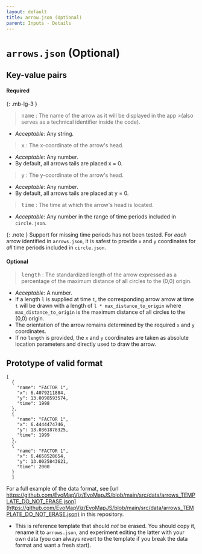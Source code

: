 ```yaml
---
layout: default
title: arrow.json (Optional)
parent: Inputs - Details
---
```


# `arrows.json` (Optional)

## Key-value pairs

#### Required
{: .mb-lg-3 }

> <span style="font-size:larger;"><code>name</code></span> : The name of the arrow as it will be displayed in the app >(also serves as a technical identifier inside the code).

   - *Acceptable*: Any string.

> <span style="font-size:larger;"><code>x</code></span> : The x-coordinate of the arrow's head.

   - *Acceptable*: Any number.
   - By default, all arrows tails are placed x = 0.

> <span style="font-size:larger;"><code>y</code></span> : The y-coordinate of the arrow's head.

   - *Acceptable*: Any number.
   - By default, all arrows tails are placed at y = 0.

> <span style="font-size:larger;"><code>time</code></span> : The time at which the arrow's head is located.

   - *Acceptable*: Any number in the range of time periods included in `circle.json`.

{: .note }
Support for missing time periods has not been tested. 
For *each* arrow identified in `arrows.json`, it is safest to provide `x` and `y` coordinates for *all* time periods included in `circle.json`. 

#### Optional

> <span style="font-size:larger;"><code>length</code></span> : The standardized length of the arrow expressed as a percentage of the maximum distance of all circles to the (0,0) origin.

   - *Acceptable*: A number.
   - If a length `l` is supplied at time `t`, the corresponding arrow arrow at time `t` will be drawn with a length of `l * max_distance_to_origin` where `max_distance_to_origin` is the maximum distance of all circles to the (0,0) origin.
   - The orientation of the arrow remains determined by the required `x` and `y` coordinates.
   - If no `length` is provided, the `x` and `y` coordinates are taken as absolute location parameters and directly used to draw the arrow.


## Prototype of valid format

```
[
  {
    "name": "FACTOR 1",
    "x": 6.4079211884,
    "y": 13.0098593574,
    "time": 1998
  },
  {
    "name": "FACTOR 1",
    "x": 6.4444474746,
    "y": 13.0361878325,
    "time": 1999
  },
  {
    "name": "FACTOR 1",
    "x": 6.4658528654,
    "y": 13.0025843621,
    "time": 2000
  }
  ]
  ```


For a full example of the data format, see [url https://github.com/EvoMapViz/EvoMapJS/blob/main/src/data/arrows_TEMPLATE_DO_NOT_ERASE.json](https://github.com/EvoMapViz/EvoMapJS/blob/main/src/data/arrows_TEMPLATE_DO_NOT_ERASE.json) in this repository.
  - This is reference template that should *not* be erased. 
  You should copy it, rename it to `arrows.json`, and experiment editing the latter with your own data (you can always revert to the template if you break the data format and want a fresh start).
